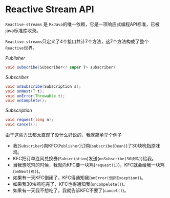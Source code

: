 # Reactive Stream API

`Reactive-streams` 是 `RxJava`的唯一依赖，它是一项响应式编程API标准，已被java标准库收录。

`Reactive-streams`只定义了4个接口共计7个方法，这7个方法构成了整个`Reactive`世界。

*Publisher<T>*

```java
void subscribe(Subscriber<? super T> subscriber)
```

*Subscriber<T>*

```java
void onSubscribe(Subscription s);
void onNext(T t);
void onError(Throwable t);
void onComplete();
```

*Subscription*

```java
void request(long n);
void cancel();
```

由于这些方法都太直观了没什么好说的，我就简单举个例子

- 我(`Subscriber`)向KFC(`Publisher`)订购(`subscribe(Dean)`)了30块吮指原味鸡。
- KFC把订单连同兑换券(`Subscription`)发送(`onSubscribe(30块鸡)`)给我。
- 当我想吃鸡的时候，我就向KFC要一块鸡(`request(1)`)，KFC就会给我一块鸡(`onNext(鸡)`)。
- 如果有一天KFC倒闭了，KFC得通知我(`onError(倒闭Exception)`)。
- 如果我30块鸡吃完了，KFC也得通知我(`onCompelete()`)。
- 如果有一天我不想吃了，我就告诉KFC不要了(`cancel()`)。